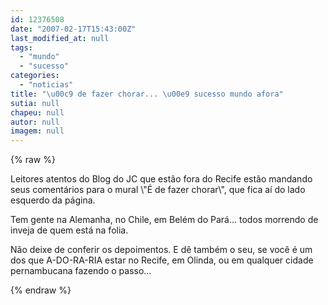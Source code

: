```yaml
---
id: 12376508
date: "2007-02-17T15:43:00Z"
last_modified_at: null
tags:
  - "mundo"
  - "sucesso"
categories:
  - "noticias"
title: "\u00c9 de fazer chorar... \u00e9 sucesso mundo afora"
sutia: null
chapeu: null
autor: null
imagem: null
---
```

{% raw %}
<p><P>Leitores atentos do Blog do JC que estão fora do Recife estão mandando seus comentários para o mural \"É de fazer chorar\", que fica aí do lado esquerdo da página.</P></p>
<p><P>Tem gente na Alemanha, no Chile, em Belém do Pará... todos morrendo de inveja de quem está na folia.</P></p>
<p><P>Não deixe de conferir os depoimentos. E dê também o seu, se você é um dos que A-DO-RA-RIA estar no Recife, em Olinda, ou em qualquer cidade pernambucana fazendo o passo...</P> </p>
{% endraw %}